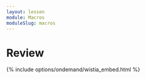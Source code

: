 ```yaml
---
layout: lesson
module: Macros
moduleSlug: macros
---
```


# Review

{% include options/ondemand/wistia_embed.html %}
